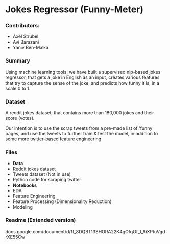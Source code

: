 # Jokes Regressor (Funny-Meter)

### Contributors:

- Axel Strubel
- Avi Barazani
- Yaniv Ben-Malka

### Summary

Using machine learning tools, we have built a supervised nlp-based jokes regressor, that gets a joke in English as an input, creates various features that try to capture the sense of the joke, and predicts how funny it is, in a scale 0 to 1.

### Dataset

A reddit jokes dataset, that contains more than 180,000 jokes and their score (votes). 

Our intention is to use the scrap tweets from a pre-made list of 'funny' pages, and use the tweets to further train & test the model, in addition to some more twitter-based feature engineering.

### Files

- **Data** 
 - Reddit jokes dataset
 - Tweets dataset (Not in use)
 - Python code for scraping twitter
- **Notebooks**
 - EDA
 - Feature Engineering
 - Feature Processing (Dimensionality Reduction)
 - Modeling
 
### Readme (Extended version)

docs.google.com/document/d/1f_8DQBT13SHORA22K4gOfqOf_l_9iXPtuVgdrXE55Cw
